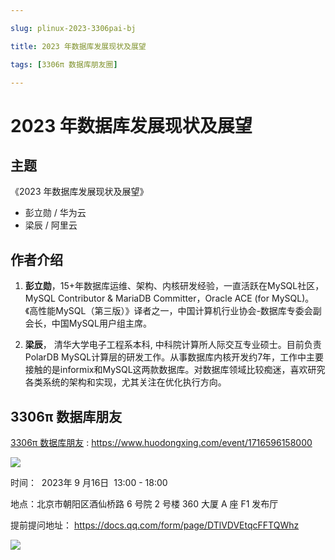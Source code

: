 ```yaml
---

slug: plinux-2023-3306pai-bj

title: 2023 年数据库发展现状及展望

tags: [3306π 数据库朋友圈]

---
```


# 2023 年数据库发展现状及展望


## 主题

《2023 年数据库发展现状及展望》
  - 彭立勋 / 华为云
  - 梁辰 / 阿里云



## 作者介绍

1. **彭立勋**，15+年数据库运维、架构、内核研发经验，一直活跃在MySQL社区，MySQL Contributor & MariaDB Committer，Oracle ACE (for MySQL)。《高性能MySQL（第三版）》译者之一，中国计算机行业协会-数据库专委会副会长，中国MySQL用户组主席。

2. **梁辰**， 清华大学电子工程系本科, 中科院计算所人际交互专业硕士。目前负责PolarDB MySQL计算层的研发工作。从事数据库内核开发约7年，工作中主要接触的是informix和MySQL这两款数据库。对数据库领域比较痴迷，喜欢研究各类系统的架构和实现，尤其关注在优化执行方向。


## 3306π 数据库朋友
[3306π 数据库朋友](https://www.huodongxing.com/event/1716596158000) : https://www.huodongxing.com/event/1716596158000

![](https://wubx-1255499614.cos.ap-nanjing.myqcloud.com/image/3306pai-2023916.png?wubx)

时间：  2023年 9 月16日  13:00 - 18:00

地点：北京市朝阳区酒仙桥路 6 号院 2 号楼 360 大厦 A 座 F1 发布厅

提前提问地址： https://docs.qq.com/form/page/DTlVDVEtqcFFTQWhz


![](https://wubx-1255499614.cos.ap-nanjing.myqcloud.com/image/3306pai-2023-bj-poster.png?wubx)
